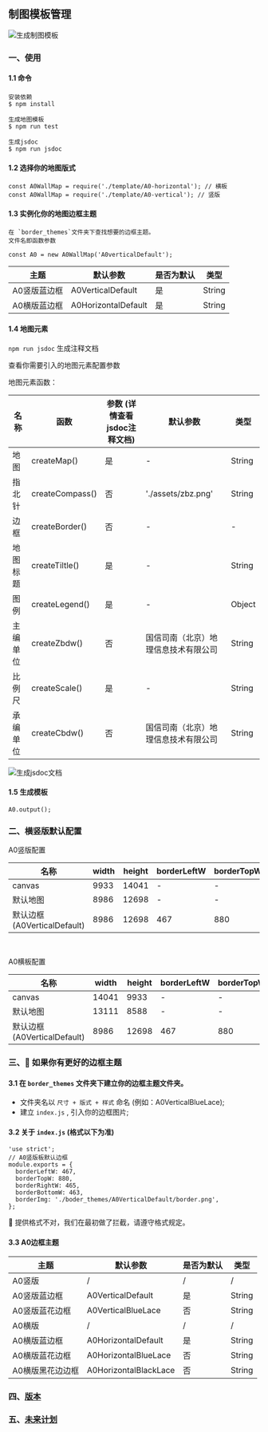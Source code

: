 ## 制图模板管理

![生成制图模板](https://i.loli.net/2019/11/14/9a5rMFyg8RZxWlL.gif)

### 一、使用
#### 1.1 命令
```
安装依赖
$ npm install

生成地图模板
$ npm run test

生成jsdoc
$ npm run jsdoc
```

#### 1.2 选择你的地图版式
```
const A0WallMap = require('./template/A0-horizontal'); // 横板
const A0WallMap = require('./template/A0-vertical'); // 竖版
```

#### 1.3 实例化你的地图边框主题
```
在 `border_themes`文件夹下查找想要的边框主题。
文件名即函数参数

const A0 = new A0WallMap('A0verticalDefault');
```
|              主题            |          默认参数        |     是否为默认     |     类型     |
| ---------------------------- | ----------------------- | ------------------ | ----------- |
|          A0竖版蓝边框         |    A0VerticalDefault    |         是         |   String    |
|          A0横版蓝边框         |    A0HorizontalDefault  |         是         |   String    |

#### 1.4 地图元素
`npm run jsdoc` 生成注释文档

查看你需要引入的地图元素配置参数

地图元素函数：

|              名称            |            函数          | 参数 (详情查看jsdoc注释文档) |          默认参数        |     类型     |
| ---------------------------- | ----------------------- | -------------------------- | ------------------------ | ----------- |
|            地图               |      createMap()        |             是             |           -              |   String    |
|            指北针             |      createCompass()    |             否             |    './assets/zbz.png'    |   String    |
|             边框              |      createBorder()    |             否             |           -              |       -       |
|            地图标题           |      createTiltle()     |             是             |           -              |   String    |
|            图例               |      createLegend()     |             是            |           -              |    Object    |
|            主编单位           |      createZbdw()       |             否            |  国信司南（北京）地理信息技术有限公司 |   String    |
|            比例尺             |      createScale()      |             是            |           -              |   String    |
|            承编单位           |      createCbdw()       |             否            |  国信司南（北京）地理信息技术有限公司 |   String    |

![生成jsdoc文档](https://i.loli.net/2019/11/14/3NW45ISx2AtDPKQ.gif)

#### 1.5 生成模板
```
A0.output();
```


### 二、横竖版默认配置
A0竖版配置

|              名称            |    width    |   height  | borderLeftW | borderTopW | borderRightW | borderBottomW |
| ---------------------------- | ----------- | --------- | ----------- | ---------- | ---------- | ---------- |
|             canvas           |    9933     |   14041   |       -     |      -     |       -    |       -    |
|           默认地图            |    8986     |   12698   |       -     |       -    |       -    |       -    |
|  默认边框(A0VerticalDefault)  |    8986     |   12698   |     467     |     880    |     465    |      463   |

<br>

A0横板配置

|              名称            |    width    |   height  | borderLeftW | borderTopW | borderRightW | borderBottomW |
| ---------------------------- | ----------- | --------- | ----------- | ---------- | ---------- | ---------- |
|             canvas           |    14041     |   9933   |       -     |      -     |       -    |       -    |
|           默认地图            |    13111     |   8588   |       -     |       -    |       -    |       -    |
|  默认边框(A0VerticalDefault)  |    8986     |   12698   |     467     |     880    |     463    |      465   |

### 三、🌹 如果你有更好的边框主题
#### 3.1 在 `border_themes` 文件夹下建立你的边框主题文件夹。
* 文件夹名以 `尺寸 + 版式 + 样式` 命名 (例如：A0VerticalBlueLace);
* 建立 `index.js` , 引入你的边框图片;

#### 3.2 关于 `index.js` (格式以下为准)
```
'use strict';
// A0竖版板默认边框
module.exports = {
  borderLeftW: 467,
  borderTopW: 880,
  borderRightW: 465,
  borderBottomW: 463,
  borderImg: './boder_themes/A0VerticalDefault/border.png',
};
```

🌹 提供格式不对，我们在最初做了拦截，请遵守格式规定。

#### 3.3 A0边框主题

|              主题            |          默认参数         |     是否为默认     |     类型     |
| ---------------------------- | ------------------------ | ------------------ | ----------- |
|            A0竖版            |           /              |         /          |      /      |
|          A0竖版蓝边框         |    A0VerticalDefault     |         是         |   String    |
|          A0竖版蓝花边框       |    A0VerticalBlueLace    |         否         |   String    |
|             A0横版           |            /             |          /         |      /      |
|          A0横版蓝边框         |    A0HorizontalDefault   |         是         |   String    |
|          A0横版蓝花边框        |    A0HorizontalBlueLace  |         否         |   String    |
|          A0横版黑花边边框      |    A0HorizontalBlackLace  |         否         |   String    |

### 四、[版本](https://github.com/geocompass/MapPT/blob/master/CHANGELOG.md)

### 五、[未来计划](https://github.com/geocompass/MapPT/blob/master/PLANS.md)